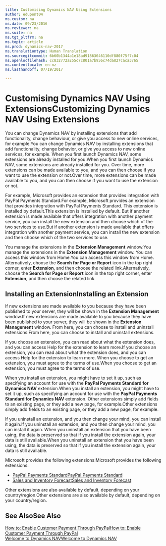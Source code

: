 ```yaml
---
title: Customising Dynamics NAV Using Extensions
author: edupont04
ms.custom: na
ms.date: 09/23/2016
ms.reviewer: na
ms.suite: na
ms.tgt_pltfrm: na
ms.topic: article
ms.prod: dynamics-nav-2017
ms.translationtype: Human Translation
ms.sourcegitcommit: 6b60b1344a1e18ad91863046110df880f75f7c04
ms.openlocfilehash: cc832772a255c7c801a7b956c74da827caca3765
ms.contentlocale: en-nz
ms.lasthandoff: 07/19/2017

---
```


# <a name="customizing-dynamics-nav-using-extensions"></a><span data-ttu-id="ec759-102">Customising Dynamics NAV Using Extensions</span><span class="sxs-lookup"><span data-stu-id="ec759-102">Customizing Dynamics NAV Using Extensions</span></span>
<span data-ttu-id="ec759-103">You can change Dynamics NAV by installing extensions that add functionality, change behaviour, or give you access to new online services, for example.</span><span class="sxs-lookup"><span data-stu-id="ec759-103">You can change Dynamics NAV by installing extensions that add functionality, change behavior, or give you access to new online services, for example.</span></span>
<span data-ttu-id="ec759-104">When you first launch Dynamics NAV, some extensions are already installed for you.</span><span class="sxs-lookup"><span data-stu-id="ec759-104">When you first launch Dynamics NAV, some extensions are already installed for you.</span></span> <span data-ttu-id="ec759-105">Over time, more extensions can be made available to you, and you can then choose if you want to use the extension or not.</span><span class="sxs-lookup"><span data-stu-id="ec759-105">Over time, more extensions can be made available to you, and you can then choose if you want to use the extension or not.</span></span>

<span data-ttu-id="ec759-106">For example, Microsoft provides an extension that provides integration with PayPal Payments Standard.</span><span class="sxs-lookup"><span data-stu-id="ec759-106">For example, Microsoft provides an extension that provides integration with PayPal Payments Standard.</span></span> <span data-ttu-id="ec759-107">This extension is installed by default.</span><span class="sxs-lookup"><span data-stu-id="ec759-107">This extension is installed by default.</span></span>
<span data-ttu-id="ec759-108">But if another extension is made available that offers integration with another payment service, you can install the new extension and then choose which of the two services to use.</span><span class="sxs-lookup"><span data-stu-id="ec759-108">But if another extension is made available that offers integration with another payment service, you can install the new extension and then choose which of the two services to use.</span></span>  

<span data-ttu-id="ec759-109">You manage the extensions in the **Extension Management** window.</span><span class="sxs-lookup"><span data-stu-id="ec759-109">You manage the extensions in the **Extension Management** window.</span></span> <span data-ttu-id="ec759-110">You can access this window from Home.</span><span class="sxs-lookup"><span data-stu-id="ec759-110">You can access this window from Home.</span></span> <span data-ttu-id="ec759-111">Alternatively, choose the **Search for Page or Report** icon in the top right corner, enter **Extension**, and then choose the related link.</span><span class="sxs-lookup"><span data-stu-id="ec759-111">Alternatively, choose the **Search for Page or Report** icon in the top right corner, enter **Extension**, and then choose the related link.</span></span>   

## <a name="installing-an-extension"></a><span data-ttu-id="ec759-112">Installing an Extension</span><span class="sxs-lookup"><span data-stu-id="ec759-112">Installing an Extension</span></span>
<span data-ttu-id="ec759-113">If new extensions are made available to you because they have been published to your server, they will be shown in the **Extension Management** window.</span><span class="sxs-lookup"><span data-stu-id="ec759-113">If new extensions are made available to you because they have been published to your server, they will be shown in the **Extension Management** window.</span></span> <span data-ttu-id="ec759-114">From here, you can choose to install and uninstall extensions.</span><span class="sxs-lookup"><span data-stu-id="ec759-114">From here, you can choose to install and uninstall extensions.</span></span>  

<span data-ttu-id="ec759-115">If you choose an extension, you can read about what the extension does, and you can access Help for the extension to learn more.</span><span class="sxs-lookup"><span data-stu-id="ec759-115">If you choose an extension, you can read about what the extension does, and you can access Help for the extension to learn more.</span></span> <span data-ttu-id="ec759-116">When you choose to get an extension, you must agree to the terms of use.</span><span class="sxs-lookup"><span data-stu-id="ec759-116">When you choose to get an extension, you must agree to the terms of use.</span></span>  

<span data-ttu-id="ec759-117">When you install an extension, you might have to set it up, such as specifying an account for use with the **PayPal Payments Standard for Dynamics NAV** extension.</span><span class="sxs-lookup"><span data-stu-id="ec759-117">When you install an extension, you might have to set it up, such as specifying an account for use with the **PayPal Payments Standard for Dynamics NAV** extension.</span></span>
<span data-ttu-id="ec759-118">Other extensions simply add fields to an existing page, or they add a new page, for example.</span><span class="sxs-lookup"><span data-stu-id="ec759-118">Other extensions simply add fields to an existing page, or they add a new page, for example.</span></span>   

<span data-ttu-id="ec759-119">If you uninstall an extension, and you then change your mind, you can install it again.</span><span class="sxs-lookup"><span data-stu-id="ec759-119">If you uninstall an extension, and you then change your mind, you can install it again.</span></span> <span data-ttu-id="ec759-120">When you uninstall an extension that you have been using, the data is preserved so that if you install the extension again, your data is still available.</span><span class="sxs-lookup"><span data-stu-id="ec759-120">When you uninstall an extension that you have been using, the data is preserved so that if you install the extension again, your data is still available.</span></span>  

<span data-ttu-id="ec759-121">Microsoft provides the following extensions:</span><span class="sxs-lookup"><span data-stu-id="ec759-121">Microsoft provides the following extensions:</span></span>  
- [<span data-ttu-id="ec759-122">PayPal Payments Standard</span><span class="sxs-lookup"><span data-stu-id="ec759-122">PayPal Payments Standard</span></span>](ui-extensions-paypal-payments-standard.md)  
- [<span data-ttu-id="ec759-123">Sales and Inventory Forecast</span><span class="sxs-lookup"><span data-stu-id="ec759-123">Sales and Inventory Forecast</span></span>](ui-extensions-sales-forecast.md)  

<span data-ttu-id="ec759-124">Other extensions are also available by default, depending on your country/region.</span><span class="sxs-lookup"><span data-stu-id="ec759-124">Other extensions are also available by default, depending on your country/region.</span></span>

## <a name="see-also"></a><span data-ttu-id="ec759-125">See Also</span><span class="sxs-lookup"><span data-stu-id="ec759-125">See Also</span></span>  
[<span data-ttu-id="ec759-126">How to: Enable Customer Payment Through PayPal</span><span class="sxs-lookup"><span data-stu-id="ec759-126">How to: Enable Customer Payment Through PayPal</span></span>](sales-how-enable-customer-payments-paypal.md)  
[<span data-ttu-id="ec759-127">Welcome to Dynamics NAV</span><span class="sxs-lookup"><span data-stu-id="ec759-127">Welcome to Dynamics NAV</span></span>](across-get-started.md)  

